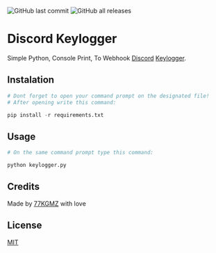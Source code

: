 ![GitHub last commit](https://img.shields.io/github/last-commit/gomeskeraunos/discordKeylogger?logo=Python)
![GitHub all releases](https://img.shields.io/github/downloads/gomeskeraunos/discordKeylogger/total?logo=python)

# Discord Keylogger
Simple Python, Console Print, To Webhook [Discord](https://pt.wikipedia.org/wiki/Discord) [Keylogger](https://pt.wikipedia.org/wiki/Keylogger).

## Instalation
```python
# Dont forget to open your command prompt on the designated file!
# After opening write this command:

pip install -r requirements.txt
```
## Usage
```python
# On the same command prompt type this command:

python keylogger.py
```

## Credits
Made by [77KGMZ](https://linktr.ee/77kgmz) with love

## License
[MIT](https://choosealicense.com/licenses/mit/)
